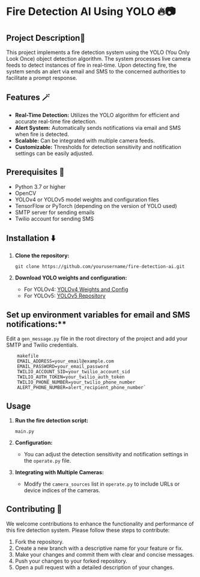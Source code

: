 # Fire Detection AI Using YOLO 🔥📷
## Project Description📝
This project implements a fire detection system using the YOLO (You Only Look Once) object detection algorithm. The system processes live camera feeds to detect instances of fire in real-time. Upon detecting fire, the system sends an alert via email and SMS to the concerned authorities to facilitate a prompt response.

## Features 🪄

-   **Real-Time Detection:** Utilizes the YOLO algorithm for efficient and accurate real-time fire detection.
-   **Alert System:** Automatically sends notifications via email and SMS when fire is detected.
-   **Scalable:** Can be integrated with multiple camera feeds.
-   **Customizable:** Thresholds for detection sensitivity and notification settings can be easily adjusted.

## Prerequisites 🌟

-   Python 3.7 or higher
-   OpenCV
-   YOLOv4 or YOLOv5 model weights and configuration files
-   TensorFlow or PyTorch (depending on the version of YOLO used)
-   SMTP server for sending emails
-   Twilio account for sending SMS

## Installation ⬇️

1.  **Clone the repository:**
    
    `git clone https://github.com/yourusername/fire-detection-ai.git` 

1.  **Download YOLO weights and configuration:**
    
    -   For YOLOv4: [YOLOv4 Weights and Config](https://github.com/AlexeyAB/darknet)
    -   For YOLOv5: [YOLOv5 Repository](https://github.com/ultralytics/yolov5)
  ## Set up environment variables for email and SMS notifications:**
    
   Edit a `gen_message.py` file in the root directory of the project and add your SMTP and Twilio credentials.
        
        makefile        
        EMAIL_ADDRESS=your_email@example.com
        EMAIL_PASSWORD=your_email_password
        TWILIO_ACCOUNT_SID=your_twilio_account_sid
        TWILIO_AUTH_TOKEN=your_twilio_auth_token
        TWILIO_PHONE_NUMBER=your_twilio_phone_number
        ALERT_PHONE_NUMBER=alert_recipient_phone_number`
## Usage

1.  **Run the fire detection script:**
    
    `main.py` 
    
2.  **Configuration:**
    
    -   You can adjust the detection sensitivity and notification settings in the `operate.py` file.
3.  **Integrating with Multiple Cameras:**
    
    -   Modify the `camera_sources` list in `operate.py` to include URLs or device indices of the cameras.
  

## Contributing 🤝

We welcome contributions to enhance the functionality and performance of this fire detection system. Please follow these steps to contribute:

1.  Fork the repository.
2.  Create a new branch with a descriptive name for your feature or fix.
3.  Make your changes and commit them with clear and concise messages.
4.  Push your changes to your forked repository.
5.  Open a pull request with a detailed description of your changes.
